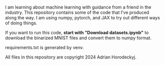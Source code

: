 I am learning about machine learning with guidance from a friend in the industry. This repository contains some of the code that I've produced along the way. I am using numpy, pytorch, and JAX to try out different ways of doing things.

If you want to run this code, **start with "Download datasets.ipynb"** to download the binarized MNIST files and convert them to numpy format.

requirements.txt is generated by venv.

All files in this repository are copyright 2024 Adrian Horodeckyj.
